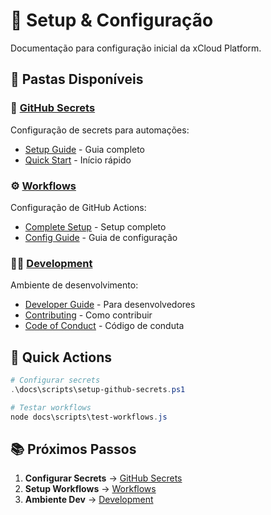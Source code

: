 # 🔧 Setup & Configuração

Documentação para configuração inicial da xCloud Platform.

## 📁 **Pastas Disponíveis**

### **🔐 [GitHub Secrets](github-secrets/readme.md)**

Configuração de secrets para automações:

- [Setup Guide](github-secrets/configuracao-github-secrets.md) - Guia completo
- [Quick Start](github-secrets/inicio-rapido-secrets.md) - Início rápido

### **⚙️ [Workflows](workflows/readme.md)**

Configuração de GitHub Actions:

- [Complete Setup](workflows/setup-completo-actions.md) - Setup completo
- [Config Guide](workflows/guia-configuracao-actions.md) - Guia de configuração

### **👨‍💻 [Development](development/readme.md)**

Ambiente de desenvolvimento:

- [Developer Guide](development/guia-do-desenvolvedor.md) - Para desenvolvedores
- [Contributing](development/como-contribuir.md) - Como contribuir
- [Code of Conduct](development/codigo-de-conduta.md) - Código de conduta

## 🚀 **Quick Actions**

```powershell
# Configurar secrets
.\docs\scripts\setup-github-secrets.ps1

# Testar workflows
node docs\scripts\test-workflows.js
```

## 📚 **Próximos Passos**

1. **Configurar Secrets** → [GitHub Secrets](github-secrets/)
2. **Setup Workflows** → [Workflows](workflows/)  
3. **Ambiente Dev** → [Development](development/)
